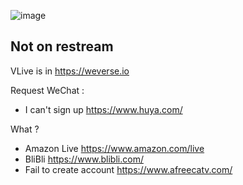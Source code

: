 ![image](https://github.com/StreamChatable/Search_WhereCanWeStream/assets/140426252/36aaf445-9bc6-408d-a78f-f69d3da3d1e8)



## Not on restream  

VLive is in https://weverse.io  

Request WeChat :  
- I can't sign up https://www.huya.com/   
  
What ?    
- Amazon Live https://www.amazon.com/live  
- BliBli https://www.blibli.com/  
- Fail to create account https://www.afreecatv.com/  

